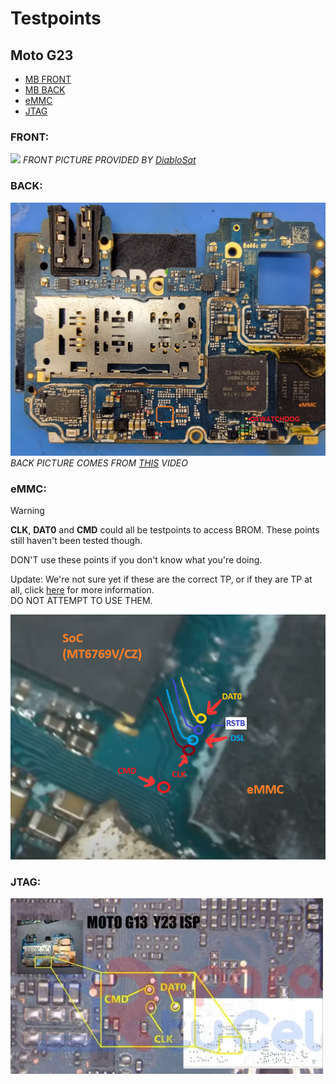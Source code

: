 # Testpoints

## Moto G23

* [MB FRONT](#front)
* [MB BACK](#back)
* [eMMC](#emmc)
* [JTAG](#jtag)

### FRONT:
![](../files/assets/mainboard-front.png)
*FRONT PICTURE PROVIDED BY [DiabloSat](https://github.com/progzone122)*

### BACK:
![](../files/assets/mainboard-back.png)
*BACK PICTURE COMES FROM [THIS](https://www.youtube.com/watch?v=Y-8yj6qbFQ4) VIDEO*

### eMMC:
> [!WARNING]
> **CLK**, **DAT0** and **CMD** could all be testpoints to access BROM.
> These points still haven't been tested though.
> 
> DON'T use these points if you don't know what you're doing.
>
> Update: We're not sure yet if these are the correct TP, or if they are TP at all, click [here](https://github.com/orgs/moto-penangf/discussions/1#discussioncomment-11779194) for more information.<br>
> DO NOT ATTEMPT TO USE THEM.

![](../files/assets/eMMC_test_points.png)


### JTAG:
![](../files/assets/jtag.png)


